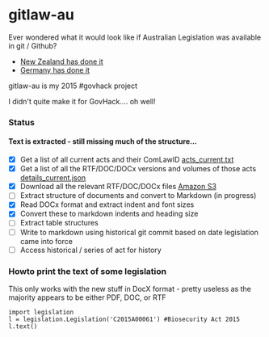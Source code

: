 # gitlaw-au

Ever wondered what it would look like if Australian Legislation was available in git / Github?

* [New Zealand has done it](https://github.com/wombleton/gitlaw-nz)
* [Germany has done it](http://bundestag.github.io/gesetze/)

gitlaw-au is my 2015 #govhack project

I didn't quite make it for GovHack.... oh well!

### Status

#### Text is extracted - still missing much of the structure...

- [x] Get a list of all current acts and their ComLawID [acts_current.txt](https://github.com/xlfe/gitlaw-au/blob/master/acts_current.txt)
- [x] Get a list of all the RTF/DOC/DOCx versions and volumes of those acts [details_current.json](https://github.com/xlfe/gitlaw-au/blob/master/details_current.txt)
- [x] Download all the relevant RTF/DOC/DOCx files [Amazon S3](https://s3.amazonaws.com/gitlaw-au/gitlaw-au-current-2015-07-05.tar.gz)
- [ ] Extract structure of documents and convert to Markdown (in progress)
 - [x] Read DOCx format and extract indent and font sizes
 - [x] Convert these to markdown indents and heading size
 - [ ] Extract table structures
 - [ ] Write to markdown using historical git commit based on date legislation came into force
- [ ] Access historical / series of act for history

### Howto print the text of some legislation

This only works with the new stuff in DocX format - pretty useless as the majority appears to be either PDF, DOC, or RTF

```
import legislation
l = legislation.Legislation('C2015A00061') #Biosecurity Act 2015
l.text()
```


